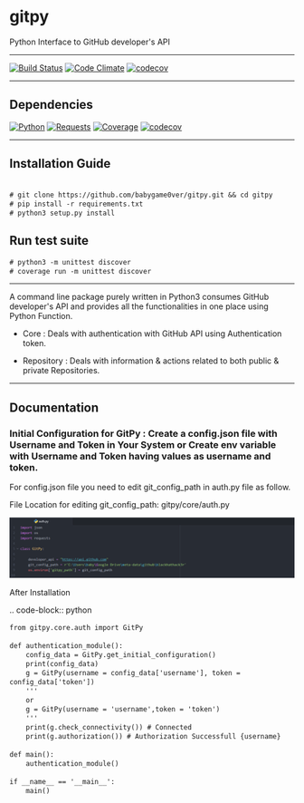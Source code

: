 
# gitpy

Python Interface to GitHub developer's API

---

[![Build Status](https://travis-ci.org/babygame0ver/gitpy.svg?branch=master&style=flat-square)](https://travis-ci.org/babygame0ver/gitpy)
[![Code Climate](https://codeclimate.com/github/babygame0ver/gitpy.png?style=flat-square)](https://codeclimate.com/github/babygame0ver/gitpy)
[![codecov](https://codecov.io/gh/babygame0ver/gitpy/branch/master/graph/badge.svg)](https://codecov.io/gh/babygame0ver/gitpy)

---

## Dependencies

[![Python](https://img.shields.io/badge/python-3.7.4-blue.svg?style=flat-square)](https://www.python.org/downloads/release/python-374/)
[![Requests](https://img.shields.io/badge/requests-2.22.0-blue.svg?style=flat-square)](https://pypi.python.org/pypi/requests/)
[![Coverage](https://img.shields.io/badge/Coverage-4.5.4-blue.svg?style=flat-square)](https://pypi.org/project/coverage/)
[![codecov](https://img.shields.io/badge/codecov-4.5.4-blue.svg?style=flat-square)](https://pypi.org/project/codecov/)

---

## Installation Guide

```

# git clone https://github.com/babygame0ver/gitpy.git && cd gitpy
# pip install -r requirements.txt
# python3 setup.py install

```

## Run test suite

```
# python3 -m unittest discover
# coverage run -m unittest discover

```

---

A command line package purely written in Python3 consumes GitHub developer's API and provides all the functionalities in one place using Python Function.

* Core : Deals with authentication with GitHub API using Authentication token.

* Repository : Deals with information & actions related to both public & private Repositories.

---

## Documentation

### Initial Configuration for GitPy : Create a config.json file with Username and Token in Your System or Create env variable with Username and Token having values as username and token.

For config.json file you need to edit git_config_path in auth.py file as follow.

File Location for editing git_config_path: gitpy/core/auth.py

![alt text](tests/after_install/config_json.PNG)

After Installation

.. code-block:: python

    from gitpy.core.auth import GitPy

    def authentication_module():
        config_data = GitPy.get_initial_configuration()
        print(config_data)
        g = GitPy(username = config_data['username'], token = config_data['token'])
        '''
        or
        g = GitPy(username = 'username',token = 'token')
        '''
        print(g.check_connectivity()) # Connected
        print(g.authorization()) # Authorization Successfull {username}

    def main():
        authentication_module()

    if __name__ == '__main__':
        main()
